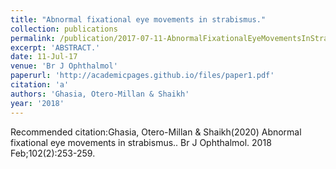 ```yaml
---
title: "Abnormal fixational eye movements in strabismus."
collection: publications
permalink: /publication/2017-07-11-AbnormalFixationalEyeMovementsInStrabismus_
excerpt: 'ABSTRACT.'
date: 11-Jul-17
venue: 'Br J Ophthalmol'
paperurl: 'http://academicpages.github.io/files/paper1.pdf'
citation: 'a'
authors: 'Ghasia, Otero-Millan & Shaikh'
year: '2018'
---
```



Recommended citation:Ghasia, Otero-Millan & Shaikh(2020) Abnormal fixational eye movements in strabismus.. Br J Ophthalmol. 2018 Feb;102(2):253-259. 
